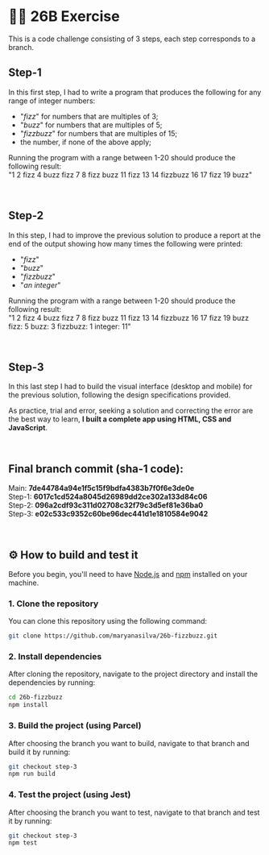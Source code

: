 # 👩‍💻 26B Exercise
This is a code challenge consisting of 3 steps, each step corresponds to a branch.

## Step-1
In this first step, I had to write a program that produces the following for any range of integer numbers:

  - "<i>fizz</i>" for numbers that are multiples of 3;
  - "<i>buzz</i>" for numbers that are multiples of 5;
  - "<i>fizzbuzz</i>" for numbers that are multiples of 15;
  - the number, if none of the above apply; 

Running the program with a range between 1-20 should produce the following result: <br>
"1 2 fizz 4 buzz fizz 7 8 fizz buzz 11 fizz 13 14 fizzbuzz 16 17 fizz 19 buzz"

<br>

## Step-2
In this step, I had to improve the previous solution to produce a report at the end of the output showing how many times the following were printed:

  - "<i>fizz</i>"
  - "<i>buzz</i>"
  - "<i>fizzbuzz</i>"
  - "<i>an integer</i>"

Running the program with a range between 1-20 should produce the following result: <br>
"1 2 fizz 4 buzz fizz 7 8 fizz buzz 11 fizz 13 14 fizzbuzz 16 17 fizz 19 buzz fizz: 5 buzz: 3 fizzbuzz: 1 integer: 11"

<br>

## Step-3
In this last step I had to build the visual interface (desktop and mobile) for the previous solution, following the design specifications provided.

As practice, trial and error, seeking a solution and correcting the error are the best way to learn, **I built a complete app using HTML, CSS and JavaScript**.

<br>

## Final branch commit (sha-1 code):
Main: <b>7de44784a94e1f5c15f9bdfa4383b7f0f6e3de0e</b> <br>
Step-1: <b>6017c1cd524a8045d26989dd2ce302a133d84c06</b> <br>
Step-2: <b>096a2cdf93c311d02708c32f79c3d5ef81e36ba0</b> <br>
Step-3: <b>e02c533c9352c60be96dec441d1e1810584e9042</b> <br>

<br>

## ⚙ How to build and test it

Before you begin, you'll need to have [Node.js](https://nodejs.org/) and [npm](https://www.npmjs.com/) installed on your machine.

### 1. Clone the repository

You can clone this repository using the following command:

```bash
git clone https://github.com/maryanasilva/26b-fizzbuzz.git
```

### 2. Install dependencies

After cloning the repository, navigate to the project directory and install the dependencies by running:

```bash
cd 26b-fizzbuzz
npm install
```

### 3. Build the project (using Parcel)

After choosing the branch you want to build, navigate to that branch and build it by running:

```bash
git checkout step-3
npm run build
```

### 4. Test the project (using Jest)

After choosing the branch you want to test, navigate to that branch and test it by running:

```bash
git checkout step-3
npm test
```
